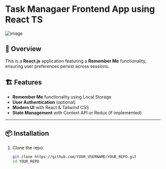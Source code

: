 # Task Managaer Frontend App using React TS

![image](https://github.com/user-attachments/assets/bbf89d86-5664-4273-8d30-5e315a29e4dd)


## 🚀 Overview
This is a **React.js** application featuring a **Remember Me** functionality, ensuring user preferences persist across sessions.

## 🏗️ Features
- **Remember Me** functionality using Local Storage
- **User Authentication** (optional)
- **Modern UI** with React & Tailwind CSS
- **State Management** with Context API or Redux (if implemented)

---

## 📦 Installation

1. Clone the repo:
   ```sh
   git clone https://github.com/YOUR_USERNAME/YOUR_REPO.git
   cd YOUR_REPO

